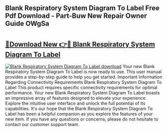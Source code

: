## Blank Respiratory System Diagram To Label Free Pdf Download - Part-Buw New Repair Owner Guide OWgSa

# <h2><a href="http://dfn3cn9.blite.top/?on=Blank+Respiratory+System+Diagram+To+Label">🔗Download New 👉🔴 Blank Respiratory System Diagram To Label</a></h2>

[![Blank Respiratory System Diagram To Label download](https://i.imgur.com/lujVjoI.png)](http://dfn3cn9.blite.top/?on=Blank+Respiratory+System+Diagram+To+Label)
Your new Blank Respiratory System Diagram To Label is now ready to use. This user manual provides a step-by-step guide to help you get started. Important Information Regarding Connectivity Requirements Blank Respiratory System Diagram To Label This product requires specific connectivity requirements for optimal performance. Your new Blank Respiratory System Diagram To Label boasts an impressive array of features designed to elevate your experience. Explore the intuitive user interface and unlock the full potential of its capabilities. It's our hope that the Blank Respiratory System Diagram To Label has been a helpful companion as you explore the features of your new item. If you have any questions or concerns, please do not hesitate to contact our customer support team.
